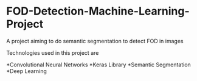 # FOD-Detection-Machine-Learning-Project
A project aiming to do semantic segmentation to detect FOD in images

Technologies used in this project are

*Convolutional Neural Networks
*Keras Library
*Semantic Segmentation
*Deep Learning

